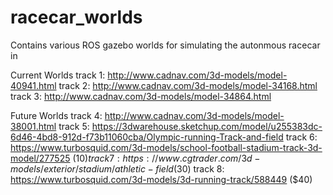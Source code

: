 # racecar_worlds
Contains various ROS gazebo worlds for simulating the autonmous racecar in

Current Worlds
track 1: http://www.cadnav.com/3d-models/model-40941.html
track 2: http://www.cadnav.com/3d-models/model-34168.html
track 3: http://www.cadnav.com/3d-models/model-34864.html

Future Worlds
track 4: http://www.cadnav.com/3d-models/model-38001.html
track 5: https://3dwarehouse.sketchup.com/model/u255383dc-6d46-4bd8-912d-f73b11060cba/Olympic-running-Track-and-field
track 6: https://www.turbosquid.com/3d-models/school-football-stadium-track-3d-model/277525 ($10)
track 7: https://www.cgtrader.com/3d-models/exterior/stadium/athletic-field ($30)
track 8: https://www.turbosquid.com/3d-models/3d-running-track/588449 ($40)
